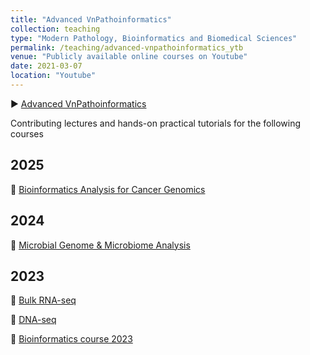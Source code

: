 ```yaml
---
title: "Advanced VnPathoinformatics"
collection: teaching
type: "Modern Pathology, Bioinformatics and Biomedical Sciences"
permalink: /teaching/advanced-vnpathoinformatics_ytb
venue: "Publicly available online courses on Youtube"
date: 2021-03-07
location: "Youtube"
---
```


▶️ [Advanced VnPathoinformatics](http://www.youtube.com/@vpivnpathoinformatics8930)

Contributing lectures and hands-on practical tutorials for the following courses

## 2025

📑 [Bioinformatics Analysis for Cancer Genomics](https://www.youtube.com/playlist?list=PLXtgXP89Tyn-iYKR7_ShHyQEQN3CTt6AW)

## 2024

📑 [Microbial Genome & Microbiome Analysis](https://www.youtube.com/playlist?list=PLXtgXP89Tyn-cldf3rwqsCh5nR031OD-s)

## 2023

📑 [Bulk RNA-seq](https://www.youtube.com/playlist?list=PLXtgXP89Tyn8yx-fwUfKGZvedrOtERKkV)

📑 [DNA-seq](https://www.youtube.com/playlist?list=PLXtgXP89Tyn92OdScNIYBUBI8DNCFCCN4)

📑 [Bioinformatics course 2023](https://www.youtube.com/playlist?list=PLXtgXP89Tyn8zX7cQ9ryvk3AwP4JHxHXh)
